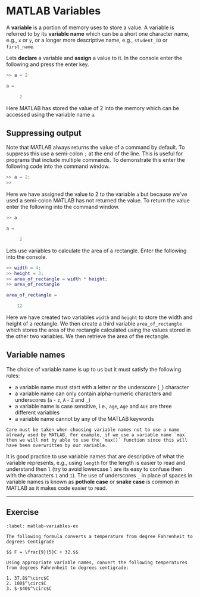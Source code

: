 # MATLAB Variables

A **variable** is a portion of memory uses to store a value. A variable is referred to by its **variable name** which can be a short one character name, e.g., `x` or `y`, or a longer more descriptive name, e.g., `student_ID` or `first_name`.

Lets **declare** a variable and **assign** a value to it. In the console enter the following and press the enter key.

```matlab
>> a = 2

a =

     2
```

Here MATLAB has stored the value of 2 into the memory which can be accessed using the variable name `a`.

## Suppressing output

Note that MATLAB always returns the value of a command by default. To suppress this use a semi-colon `;` at the end of the line. This is  useful for programs that include multiple commands. To demonstrate this enter the following code into the command window.

```matlab
>> a = 2;
>>
```

Here we have assigned the value to 2 to the variable `a` but because we've used a semi-colon MATLAB has not returned the value. To return the value enter the following into the command window.

```matlab
>> a

a =

     2
```

Lets use variables to calculate the area of a rectangle. Enter the following into the console.

```matlab
>> width = 4;
>> height = 3;
>> area_of_rectangle = width * height;
>> area_of_rectangle

area_of_rectangle =

    12
```

Here we have created two variables `width` and `height` to store the width and height of a rectangle. We then create a third variable `area_of_rectangle` which stores the area of the rectangle calculated using the values stored in the other two variables. We then retrieve the area of the rectangle.

## Variable names

The choice of variable name is up to us but it must satisfy the following rules:

- a variable name must start with a letter or the underscore (`_`) character
- a variable name can only contain alpha-numeric characters and underscores (`a` - `z`, `A` - `Z` and `_`)
- a variable name is case sensitive, i.e., `age`, `Age` and `AGE` are three different variables
- a variable name cannot by any of the MATLAB keywords

```{important}
Care must be taken when choosing variable names not to use a name already used by MATLAB. For example, if we use a variable name `max` then we will not by able to use the `max()` function since this will have been overwritten by our variable. 
```

It is good practice to use variable names that are descriptive of what the variable represents, e.g., using `length` for the length is easier to read and understand then `l` (try to avoid lowercase `l` are its easy to confuse then with the characters `1` and `I`). The use of underscores `_` in place of spaces in variable names is known as **pothole case** or **snake case** is common in MATLAB as it makes code easier to read.

---

## Exercise

```{exercise}
:label: matlab-variables-ex

The following formula converts a temperature from degree Fahrenheit to degrees Centigrade

$$ F = \frac{9}{5}C + 32.$$

Using appropriate variable names, convert the following temperatures from degrees Fahrenheit to degrees centigrade:

1. 37.8$^\circ$C
2. 100$^\circ$C
3. $-$40$^\circ$C
```
